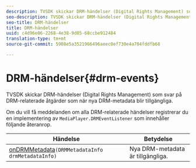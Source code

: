 ```yaml
---
description: TVSDK skickar DRM-händelser (Digital Rights Management) som svar på DRM-relaterade åtgärder som när nya DRM-metadata blir tillgängliga.
seo-description: TVSDK skickar DRM-händelser (Digital Rights Management) som svar på DRM-relaterade åtgärder som när nya DRM-metadata blir tillgängliga.
seo-title: DRM-händelser
title: DRM-händelser
uuid: c4d96e06-2268-4e38-9d05-68ccbe912484
translation-type: tm+mt
source-git-commit: 5908e5a3521966496aeec0ef730e4a704fddfb68

---
```



# DRM-händelser{#drm-events}

TVSDK skickar DRM-händelser (Digital Rights Management) som svar på DRM-relaterade åtgärder som när nya DRM-metadata blir tillgängliga.

Om du vill få meddelanden om alla DRM-relaterade händelser registrerar du en implementering av `MediaPlayer.DRMEventListener` som innehåller följande återanrop.

| Händelse | Betydelse |
|---|---|
| [onDRMMetadata](https://help.adobe.com/en_US/primetime/api/psdk/javadoc_1.4/com/adobe/mediacore/MediaPlayer.DRMEventListener.html#onDRMMetadata(DRMMetadataInfo))`(DRMMetadataInfo drmMetadataInfo)` | Nya DRM-metadata är tillgängliga. |


